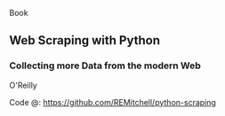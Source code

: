 Book

## Web Scraping with Python
### Collecting more Data from the modern Web

O'Reilly

Code @:
https://github.com/REMitchell/python-scraping